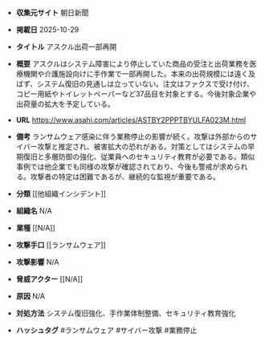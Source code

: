 - **収集元サイト**
朝日新聞

- **掲載日**
2025-10-29

- **タイトル**
アスクル出荷一部再開

- **概要**
アスクルはシステム障害により停止していた商品の受注と出荷業務を医療機関や介護施設向けに手作業で一部再開した。本来の出荷規模には遠く及ばず、システム復旧の見通しは立っていない。注文はファクスで受け付け、コピー用紙やトイレットペーパーなど37品目を対象とする。今後対象企業や出荷量の拡大を予定している。

- **URL**
https://www.asahi.com/articles/ASTBY2PPPTBYULFA023M.html

- **備考**
ランサムウェア感染に伴う業務停止の影響が続く。攻撃は外部からのサイバー攻撃と推定され、被害拡大の恐れがある。対策としてはシステムの早期復旧と多層防御の強化、従業員へのセキュリティ教育が必要である。類似事例では他企業でも同様の攻撃が確認されており、今後も警戒が求められる。攻撃者の特定は困難であるが、継続的な監視が重要である。

- **分類**
[[他組織インシデント]]

- **組織名**
N/A

- **業種**
[[N/A]]

- **攻撃手口**
[[ランサムウェア]]

- **攻撃影響**
N/A

- **脅威アクター**
[[N/A]]

- **原因**
N/A

- **対処方法**
システム復旧強化、手作業体制整備、セキュリティ教育強化

- **ハッシュタグ**
#ランサムウェア #サイバー攻撃 #業務停止
